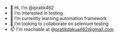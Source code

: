 - 👋 Hi, I’m @ipratik462
- 👀 I’m interested in testing
- 🌱 I’m currently learning automation framework
- 💞️ I’m looking to collaborate on selenium testing
- 📫 I'm reachable at @pratikdakua462@gmail.com

<!---
ipratik462/ipratik462 is a ✨ special ✨ repository because its `README.md` (this file) appears on your GitHub profile.
You can click the Preview link to take a look at your changes.
--->
